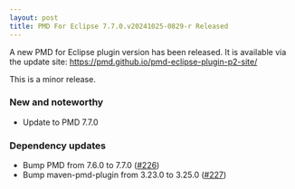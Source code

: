 ```yaml
---
layout: post
title: PMD For Eclipse 7.7.0.v20241025-0829-r Released
---
```


A new PMD for Eclipse plugin version has been released.
It is available via the update site: https://pmd.github.io/pmd-eclipse-plugin-p2-site/


This is a minor release.

### New and noteworthy
* Update to PMD 7.7.0

### Dependency updates
* Bump PMD from 7.6.0 to 7.7.0 ([#226](https://github.com/pmd/pmd-eclipse-plugin/pull/226))
* Bump maven-pmd-plugin from 3.23.0 to 3.25.0 ([#227](https://github.com/pmd/pmd-eclipse-plugin/pull/227))

